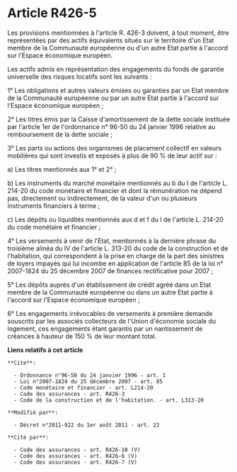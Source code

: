 # Article R426-5

Les provisions mentionnées à l'article R. 426-3 doivent, à tout moment, être représentées par des actifs équivalents situés
sur le territoire d'un Etat membre de la Communauté européenne ou d'un autre Etat partie à l'accord sur l'Espace économique
européen. 

Les actifs admis en représentation des engagements du fonds de garantie universelle des risques locatifs sont les suivants : 

1° Les obligations et autres valeurs émises ou garanties par un Etat membre de la Communauté européenne ou par un autre Etat
partie à l'accord sur l'Espace économique européen ; 

2° Les titres émis par la Caisse d'amortissement de la dette sociale instituée par l'article 1er de l'ordonnance n° 96-50 du
24 janvier 1996 relative au remboursement de la dette sociale ; 

3° Les parts ou actions des organismes de placement collectif en valeurs mobilières qui sont investis et exposés à plus de 90
% de leur actif sur : 

a) Les titres mentionnés aux 1° et 2° ; 

b) Les instruments du marché monétaire mentionnés au b du I de l'article L. 214-20 du code monétaire et financier et dont la
rémunération ne dépend pas, directement ou indirectement, de la valeur d'un ou plusieurs instruments financiers à terme ; 

c) Les dépôts ou liquidités mentionnés aux d et f du I de l'article L. 214-20 du code monétaire et financier ; 

4° Les versements à venir de l'Etat, mentionnés à la dernière phrase du troisième alinéa du IV de l'article L. 313-20 du code
de la construction et de l'habitation, qui correspondent à la prise en charge de la part des sinistres de loyers impayés qui
lui incombe en application de l'article 85 de la loi n° 2007-1824 du 25 décembre 2007 de finances rectificative pour 2007 ; 

5° Les dépôts auprès d'un établissement de crédit agréé dans un Etat membre de la Communauté européenne ou dans un autre Etat
partie à l'accord sur l'Espace économique européen ; 

6° Les engagements irrévocables de versements à première demande souscrits par les associés collecteurs de l'Union d'économie
sociale du logement, ces engagements étant garantis par un nantissement de créances à hauteur de 150 % de leur montant total.

**Liens relatifs à cet article**

	**Cite**:

	  - Ordonnance n°96-50 du 24 janvier 1996 - art. 1
	  - Loi n°2007-1824 du 25 décembre 2007 - art. 85
	  - Code monétaire et financier - art. L214-20
	  - Code des assurances - art. R426-3
	  - Code de la construction et de l'habitation. - art. L313-20

	**Modifié par**:

	  - Décret n°2011-922 du 1er août 2011 - art. 22

	**Cité par**:

	  - Code des assurances - art. R426-10 (V)
	  - Code des assurances - art. R426-6 (V)
	  - Code des assurances - art. R426-7 (V)
